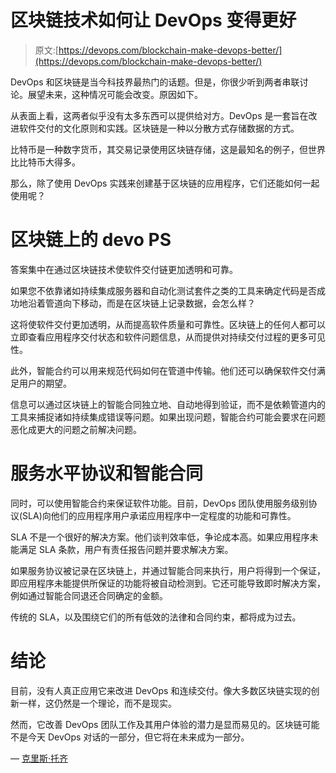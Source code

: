 # 区块链技术如何让 DevOps 变得更好

> 原文:[https://devops.com/blockchain-make-devops-better/](https://devops.com/blockchain-make-devops-better/)

DevOps 和区块链是当今科技界最热门的话题。但是，你很少听到两者串联讨论。展望未来，这种情况可能会改变。原因如下。

从表面上看，这两者似乎没有太多东西可以提供给对方。DevOps 是一套旨在改进软件交付的文化原则和实践。区块链是一种以分散方式存储数据的方式。

比特币是一种数字货币，其交易记录使用区块链存储，这是最知名的例子，但世界比比特币大得多。

那么，除了使用 DevOps 实践来创建基于区块链的应用程序，它们还能如何一起使用呢？

# **区块链上的 devo PS**

答案集中在通过区块链技术使软件交付链更加透明和可靠。

如果您不依靠诸如持续集成服务器和自动化测试套件之类的工具来确定代码是否成功地沿着管道向下移动，而是在区块链上记录数据，会怎么样？

这将使软件交付更加透明，从而提高软件质量和可靠性。区块链上的任何人都可以立即查看应用程序交付状态和软件问题信息，从而提供对持续交付过程的更多可见性。

此外，智能合约可以用来规范代码如何在管道中传输。他们还可以确保软件交付满足用户的期望。

信息可以通过区块链上的智能合同独立地、自动地得到验证，而不是依赖管道内的工具来捕捉诸如持续集成错误等问题。如果出现问题，智能合约可能会要求在问题恶化成更大的问题之前解决问题。

# **服务水平协议和智能合同**

同时，可以使用智能合约来保证软件功能。目前，DevOps 团队使用服务级别协议(SLA)向他们的应用程序用户承诺应用程序中一定程度的功能和可靠性。

SLA 不是一个很好的解决方案。他们谈判效率低，争论成本高。如果应用程序未能满足 SLA 条款，用户有责任报告问题并要求解决方案。

如果服务协议被记录在区块链上，并通过智能合同来执行，用户将得到一个保证，即应用程序未能提供所保证的功能将被自动检测到。它还可能导致即时解决方案，例如通过智能合同退还合同确定的金额。

传统的 SLA，以及围绕它们的所有低效的法律和合同约束，都将成为过去。

# **结论**

目前，没有人真正应用它来改进 DevOps 和连续交付。像大多数区块链实现的创新一样，这仍然是一个理论，而不是现实。

然而，它改善 DevOps 团队工作及其用户体验的潜力是显而易见的。区块链可能不是今天 DevOps 对话的一部分，但它将在未来成为一部分。

— [克里斯·托齐](https://devops.com/author/chris-tozzi/)
